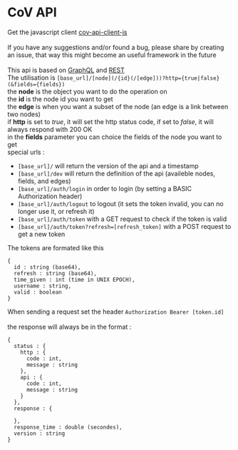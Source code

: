 # CoV API

Get the javascript client [cov-api-client-js](https://github.com/CoV-Tech/cov-api-client-js) <br>
<br>
If you have any suggestions and/or found a bug, please share by creating an issue, that way this might become an useful framework in the future<br>
<br>
This api is based on [GraphQL](https://graphql.org/) and [REST](https://restfulapi.net/) <br>
The utilisation is ```[base_url]/[node](/{id}(/[edge]))?http={true|false}(&fields={fields})``` <br>
the **node** is the object you want to do the operation on <br>
the **id** is the node id you want to get <br>
the **edge** is when you want a subset of the node (an edge is a link between two nodes) <br>
if **http** is set to *true*, it will set the http status code, if set to *false*, it will always respond with 200 OK <br>
in the **fields** parameter you can choice the fields of the node you want to get <br>
special urls : <br>
- ```[base_url]/``` will return the version of the api and a timestamp <br>
- ```[base_url]/dev``` will return the definition of the api \(availeble nodes, fields, and edges\) <br>
- ```[base_url]/auth/login``` in order to login \(by setting a BASIC Authorization header\) <br>
- ```[base_url]/auth/logout``` to logout \(it sets the token invalid, you can no longer use it, or refresh it\) <br>
- ```[base_url]/auth/token``` with a GET request to check if the token is valid <br>
- ```[base_url]/auth/token?refresh=[refresh_token]``` with a POST request to get a new token <br>

The tokens are formated like this 
```
{
  id : string (base64),
  refresh : string (base64),
  time_given : int (time in UNIX EPOCH),
  username : string,
  valid : boolean
}
```
When sending a request set the header ```Authorization Bearer [token.id]```<br>
<br>
the response will always be in the format : <br>
```
{
  status : {
    http : {
      code : int, 
      message : string
    },
    api : {
      code : int,
      message : string
    }
  },
  response : {
  
  },
  response_time : double (secondes),
  version : string
}
```
